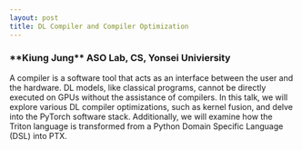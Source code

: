 ```yaml
---
layout: post
title: DL Compiler and Compiler Optimization
---
```


<h3>
    **Kiung Jung**
    ASO Lab, CS, Yonsei Univiersity
</h3>

A compiler is a software tool that acts as an interface between the user and the hardware. DL models, like classical programs, cannot be directly executed on GPUs without the assistance of compilers. In this talk, we will explore various DL compiler optimizations, such as kernel fusion, and delve into the PyTorch software stack. Additionally, we will examine how the Triton language is transformed from a Python Domain Specific Language (DSL) into PTX.